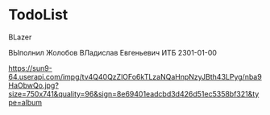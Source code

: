 # TodoList
BLazer

ВЫполнил Жолобов ВЛадислав Евгеньевич ИТБ 2301-01-00

https://sun9-64.userapi.com/impg/tv4Q40QzZlOFo6kTLzaNQaHnpNzyJBth43LPyg/nba9HaObwQo.jpg?size=750x741&quality=96&sign=8e69401eadcbd3d426d51ec5358bf321&type=album
